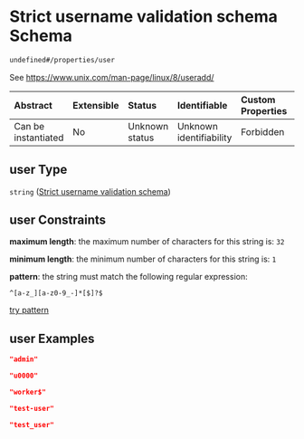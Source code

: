 # Strict username validation schema Schema

```txt
undefined#/properties/user
```

See <https://www.unix.com/man-page/linux/8/useradd/>

| Abstract            | Extensible | Status         | Identifiable            | Custom Properties | Additional Properties | Access Restrictions | Defined In                                                         |
| :------------------ | :--------- | :------------- | :---------------------- | :---------------- | :-------------------- | :------------------ | :----------------------------------------------------------------- |
| Can be instantiated | No         | Unknown status | Unknown identifiability | Forbidden         | Allowed               | none                | [validate-input.json*](validate-input.json "open original schema") |

## user Type

`string` ([Strict username validation schema](username-strict.md))

## user Constraints

**maximum length**: the maximum number of characters for this string is: `32`

**minimum length**: the minimum number of characters for this string is: `1`

**pattern**: the string must match the following regular expression: 

```regexp
^[a-z_][a-z0-9_-]*[$]?$
```

[try pattern](https://regexr.com/?expression=%5E%5Ba-z\_%5D%5Ba-z0-9\_-%5D\*%5B%24%5D%3F%24 "try regular expression with regexr.com")

## user Examples

```json
"admin"
```

```json
"u0000"
```

```json
"worker$"
```

```json
"test-user"
```

```json
"test_user"
```
